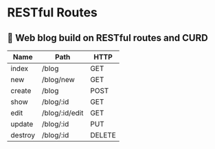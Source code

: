 # RESTful Routes

## 📰 Web blog build on RESTful routes and CURD 

| Name | Path | HTTP |
| --- | --- | --- |
| index | /blog | GET |
| new | /blog/new | GET |
| create | /blog | POST |
| show | /blog/:id | GET |
| edit | /blog/:id/edit | GET |
| update | /blog/:id | PUT |
| destroy | /blog/:id | DELETE |
